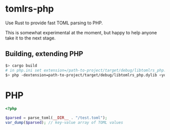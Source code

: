# tomlrs-php

Use Rust to provide fast TOML parsing to PHP.

This is somewhat experimental at the moment, but happy to help anyone take it to the next stage.

## Building, extending PHP

```sh
$> cargo build
# in php.ini set extension=/path-to-project/target/debug/libtomlrs_php.dylib or:
$> php -dextension=path-to-project/target/debug/libtomlrs_php.dylib <your php file>
```

# PHP

```php
<?php

$parsed = parse_toml(__DIR__ . "/test.toml");
var_dump($parsed); // key-value array of TOML values
```

